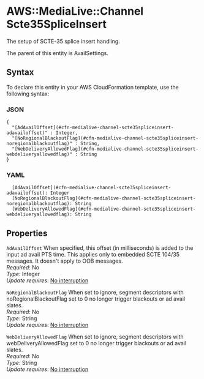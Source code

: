 # AWS::MediaLive::Channel Scte35SpliceInsert<a name="aws-properties-medialive-channel-scte35spliceinsert"></a>

The setup of SCTE\-35 splice insert handling\.

The parent of this entity is AvailSettings\.

## Syntax<a name="aws-properties-medialive-channel-scte35spliceinsert-syntax"></a>

To declare this entity in your AWS CloudFormation template, use the following syntax:

### JSON<a name="aws-properties-medialive-channel-scte35spliceinsert-syntax.json"></a>

```
{
  "[AdAvailOffset](#cfn-medialive-channel-scte35spliceinsert-adavailoffset)" : Integer,
  "[NoRegionalBlackoutFlag](#cfn-medialive-channel-scte35spliceinsert-noregionalblackoutflag)" : String,
  "[WebDeliveryAllowedFlag](#cfn-medialive-channel-scte35spliceinsert-webdeliveryallowedflag)" : String
}
```

### YAML<a name="aws-properties-medialive-channel-scte35spliceinsert-syntax.yaml"></a>

```
  [AdAvailOffset](#cfn-medialive-channel-scte35spliceinsert-adavailoffset): Integer
  [NoRegionalBlackoutFlag](#cfn-medialive-channel-scte35spliceinsert-noregionalblackoutflag): String
  [WebDeliveryAllowedFlag](#cfn-medialive-channel-scte35spliceinsert-webdeliveryallowedflag): String
```

## Properties<a name="aws-properties-medialive-channel-scte35spliceinsert-properties"></a>

`AdAvailOffset` <a name="cfn-medialive-channel-scte35spliceinsert-adavailoffset"></a>
When specified, this offset \(in milliseconds\) is added to the input ad avail PTS time\. This applies only to embedded SCTE 104/35 messages\. It doesn't apply to OOB messages\.  
_Required_: No  
_Type_: Integer  
_Update requires_: [No interruption](https://docs.aws.amazon.com/AWSCloudFormation/latest/UserGuide/using-cfn-updating-stacks-update-behaviors.html#update-no-interrupt)

`NoRegionalBlackoutFlag` <a name="cfn-medialive-channel-scte35spliceinsert-noregionalblackoutflag"></a>
When set to ignore, segment descriptors with noRegionalBlackoutFlag set to 0 no longer trigger blackouts or ad avail slates\.  
_Required_: No  
_Type_: String  
_Update requires_: [No interruption](https://docs.aws.amazon.com/AWSCloudFormation/latest/UserGuide/using-cfn-updating-stacks-update-behaviors.html#update-no-interrupt)

`WebDeliveryAllowedFlag` <a name="cfn-medialive-channel-scte35spliceinsert-webdeliveryallowedflag"></a>
When set to ignore, segment descriptors with webDeliveryAllowedFlag set to 0 no longer trigger blackouts or ad avail slates\.  
_Required_: No  
_Type_: String  
_Update requires_: [No interruption](https://docs.aws.amazon.com/AWSCloudFormation/latest/UserGuide/using-cfn-updating-stacks-update-behaviors.html#update-no-interrupt)
